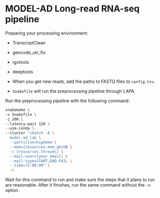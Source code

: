 # MODEL-AD Long-read RNA-seq pipeline

Preparing your processing environment:
* TranscriptClean
* gencode_utr_fix
* igvtools
* deeptools

* When you get new reads, add the paths to FASTQ files to `config.tsv`.
* `Snakefile` will run the preprocessing pipeline through LAPA.

Run the preprocessing pipeline with the following command:
```bash
snakemake \
-s Snakefile \
-j 200 \
--latency-wait 120 \
--use-conda \
--cluster "sbatch -A \
  model-ad_lab \
  --partition=highmem \
  --mem={resources.mem_gb}GB \
  -c {resources.threads} \
  --mail-user={your_email} \
  --mail-type=START,END,FAIL \
  --time=72:00:00" \
  -n
```

Wait for this command to run and make sure the steps that it plans to run are reasonable. After it finishes, run the same command without the `-n` option.

<!-- If preliminary / exploratory analysis was needed for any study / experiment, then there will be materials in the corresponding folder. Ie
* ad008 folder, to check out quickly from mapped reads worked

```bash
snakemake \
  -s Snakefile \
  -j 30 \
  --latency-wait 120 \
  --use-conda \
  -n
  ```

  ```bash
 conda activate snakemake_vis
 snakemake -s Snakefile --forceall --dag | dot -Tpdf > pipeline_dag.pdf
 snakemake -s Snakefile --forceall --rulegraph | dot -Tpdf > pipeline_rulegraph.pdf
 ```

```bash
snakemake \
-s Snakefile \
-j 200 \
--latency-wait 120 \
--use-conda \
--cluster "sbatch -A model-ad_lab --partition=highmem --mem={resources.mem_gb}GB -c {resources.threads} --mail-user=freese@uci.edu --mail-type=START,END,FAIL --time=72:00:00" -n

snakemake \
-s 231122_hapoe4_snakefile.smk \
-j 200 \
--latency-wait 120 \
--use-conda \
--cluster "sbatch -A seyedam_lab --partition=highmem --mem={resources.mem_gb}GB -c {resources.threads} --mail-user=freese@uci.edu --mail-type=START,END,FAIL --time=72:00:00" -n

snakemake \
-s 231022_ad006_snakefile.smk \
-j 200 \
--latency-wait 120 \
--use-conda \
--cluster "sbatch -A seyedam_lab --partition=highmem --mem={resources.mem_gb}GB -c {resources.threads} --mail-user=freese@uci.edu --mail-type=START,END,FAIL --time=72:00:00" -n
```

```bash
talon_filter_transcripts \
        --db hTREM2-R47HKI_HET_F_8_weeks_HC_talon.db \
        -a vM21 \
        --maxFracA 0.5\
        --minCount 5 \
        --minDatasets 2 \
        --filter_known \
        --o temp
``` -->
